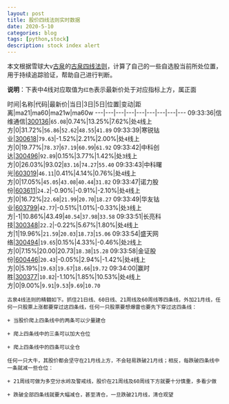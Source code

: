 ```yaml
---
layout: post
title: 股价四线法则实时数据
date: 2020-5-10
categories: blog
tags: [python,stock]
description: stock index alert
---
```



本文根据雪球大v[古泉](https://xueqiu.com/u/7148646888)的[古泉四线法则](https://xueqiu.com/7148646888/130498192)，计算了自己的一些自选股当前所处位置，用于持续追踪验证，帮助自己进行判断。

**说明**：下表中4线对应取值为`红色`表示最新价处于对应指标上方，属正面

时间|名称|代码|最新价|当日|3日|5日|位置|变动|距离|ma21|ma60|ma21w|ma60w
---|---|---|---|---|---|---|---|---
09:33:36|信维通信|[300136](https://xueqiu.com/S/SZ300136)|`65.08`|0.74%|13.25%|7.62%|处`4`线上方|0|31.72%|`56.86`|`52.62`|`48.55`|`41.89`
09:33:39|寒锐钴业|[300618](https://xueqiu.com/S/SZ300618)|`79.63`|-1.52%|2.21%|2.00%|处`4`线上方|0|19.77%|`78.37`|`67.19`|`60.99`|`61.92`
09:33:42|中科创达|[300496](https://xueqiu.com/S/SZ300496)|`92.89`|0.15%|3.77%|1.42%|处`3`线上方|0|26.03%|93.02|`83.16`|`74.27`|`55.40`
09:33:43|中科曙光|[603019](https://xueqiu.com/S/SH603019)|`46.11`|0.41%|4.14%|0.76%|处`4`线上方|0|17.05%|`45.05`|`43.08`|`40.44`|`31.82`
09:33:47|诺力股份|[603611](https://xueqiu.com/S/SH603611)|`24.2`|-0.90%|-0.91%|-2.10%|处`4`线上方|0|16.72%|`22.68`|`21.99`|`20.70`|`18.27`
09:33:49|华友钴业|[603799](https://xueqiu.com/S/SH603799)|`42.77`|-0.51%|1.01%|-0.33%|处`3`线上方|-1|10.86%|43.49|`40.54`|`37.98`|`33.58`
09:33:51|长亮科技|[300348](https://xueqiu.com/S/SZ300348)|`22.2`|-0.22%|5.67%|1.80%|处`4`线上方|1|19.96%|`21.59`|`20.03`|`18.73`|`15.06`
09:33:54|盛天网络|[300494](https://xueqiu.com/S/SZ300494)|`19.65`|0.15%|4.33%|-0.46%|处`2`线上方|0|7.15%|20.00|20.73|`18.38`|`15.28`
09:33:58|金证股份|[600446](https://xueqiu.com/S/SH600446)|`20.43`|-0.05%|2.94%|-1.42%|处`4`线上方|0|5.19%|`19.63`|`19.67`|`18.66`|`19.72`
09:34:00|赢时胜|[300377](https://xueqiu.com/S/SZ300377)|`10.82`|-1.10%|1.85%|10.53%|处`4`线上方|0|9.00%|`9.91`|`9.53`|`9.69`|`10.70`

```
古泉4线法则的精髓如下。抓住21日线、60日线、21周线及60周线等四条线，外加21月线，任何一只股票上涨都要穿过这四条线，任何一只股票要想爆雷也要先下穿过这四条线：

+ 当股价爬上四条线中的两条可以少量建仓

+ 爬上四条线中的三条可以加大仓位

+ 爬上四条线中的四条可以全仓

任何一只大牛，其股价都会坚守在21月线上方，不会轻易跌破21月线；相反，每跌破四条线中一条就减一些仓位：

+ 21周线可做为多空分水岭及警戒线，股价在21周线及60周线下方就要十分慎重，多看少做

+ 跌破全部四条线就要大幅减仓，甚至清仓，一旦跌破21月线，清仓观望
```